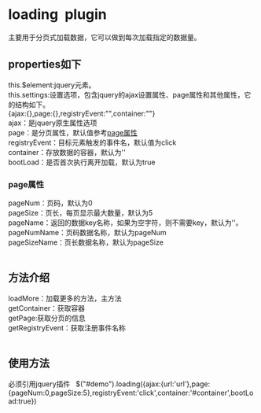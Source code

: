 # loading  plugin
主要用于分页式加载数据，它可以做到每次加载指定的数据量。
## properties如下 
this.$element:jquery元素。  
this.settings:设置选项，包含jquery的ajax设置属性、page属性和其他属性，它的结构如下。  
{ajax:{},page:{},registryEvent:"",container:""}  
ajax：是jquery原生属性选项  
page：是分页属性，默认值参考[page属性](#page属性)  
registryEvent：目标元素触发的事件名，默认值为click  
container：存放数据的容器，默认为''  
bootLoad：是否首次执行离开加载，默认为true 
 
### page属性
pageNum：页码，默认为0  
pageSize：页长，每页显示最大数量，默认为5  
pageName：返回的数据key名称，如果为空字符，则不需要key，默认为''。  
pageNumName：页码数据名称，默认为pageNum  
pageSizeName：页长数据名称，默认为pageSize  
 
## 方法介绍
loadMore：加载更多的方法，主方法  
getContainer：获取容器  
getPage:获取分页的信息  
getRegistryEvent：获取注册事件名称  
 
## 使用方法
必须引用jquery插件  
$("#demo").loading({ajax:{url:'url'},page:{pageNum:0,pageSize:5},registryEvent:'click',container:'#container',bootLoad:true})
